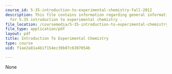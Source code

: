 ```yaml
---
course_id: 5-35-introduction-to-experimental-chemistry-fall-2012
description: This file contains information regarding general information and rules
  for 5.35 introduction to experimental chemistry .
file_location: /coursemedia/5-35-introduction-to-experimental-chemistry-fall-2012/f1ae2a81a4b1f154ec39b07c6307054b_MIT5_35F12_GeneralInformat.pdf
file_type: application/pdf
layout: pdf
title: Introduction To Experimental Chemistry
type: course
uid: f1ae2a81a4b1f154ec39b07c6307054b

---
```

None